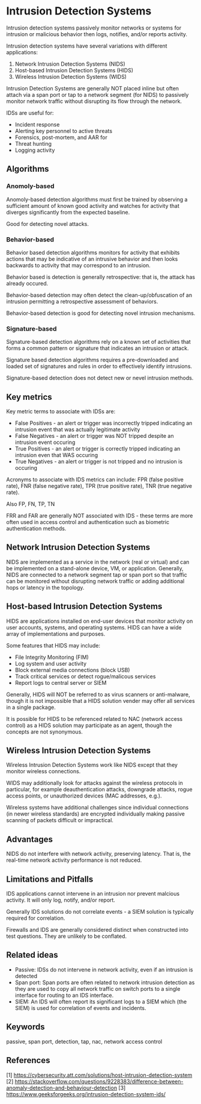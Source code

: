 # Intrusion Detection Systems

Intrusion detection systems passively monitor networks or systems for intrusion or malicious behavior then logs, notifies, and/or reports activity.

Intrusion detection systems have several variations with different applications:
1. Network Intrusion Detection Systems (NIDS)
1. Host-based Intrusion Detection Systems (HIDS)
1. Wireless Intrusion Detection Systems (WIDS)

Intrusion Detection Systems are generally NOT placed inline but often attach via a span port or tap to a network segment (for NIDS) to passively monitor network traffic without disrupting its flow through the network.

IDSs are useful for:
* Incident response
* Alerting key personnel to active threats
* Forensics, post-mortem, and AAR for 
* Threat hunting
* Logging activity

## Algorithms

### Anomoly-based 

Anomoly-based detection algorithms must first be trained by observing a sufficient amount of known good activity and watches for activity that diverges significantly from the expected baseline.

Good for detecting novel attacks.

### Behavior-based

Behavior based detection algorithms monitors for activity that exhibits actions that may be indicative of an intrusive behavior and then looks backwards to activity that may correspond to an intrusion.

Behavior based is detection is generally retrospective: that is, the attack has already occured. 

Behavior-based detection may often detect the clean-up/obfuscation of an intrusion permitting a retrospective assessment of behaviors.

Behavior-based detection is good for detecting novel intrusion mechanisms.

### Signature-based

Signature-based detection algorithms rely on a known set of activities that forms a common pattern or signature that indicates an intrusion or attack.

Signature based detection algorithms requires a pre-downloaded and loaded set of signatures and rules in order to effectively identify intrusions.

Signature-based detection does not detect new or nevel intrusion methods.

## Key metrics

Key metric terms to associate with IDSs are:

* False Positives - an alert or trigger was incorrectly tripped indicating an intrusion event that was actually legitimate activity
* False Negatives - an alert or trigger was NOT tripped despite an intrusion event occuring
* True Positives - an alert or trigger is correctly tripped indicating an intrusion even that WAS occuring
* True Negatives - an alert or trigger is not tripped and no intrusion is occuring

Acronyms to associate with IDS metrics can include: FPR (false positive rate), FNR (false negative rate), TPR (true positive rate), TNR (true negative rate).

Also FP, FN, TP, TN

FRR and FAR are generally NOT associated with IDS - these terms are more often used in access control and authentication such as biometric authentication methods.

## Network Intrusion Detection Systems

NIDS are implemented as a service in the network (real or virtual) and can be implemented on a stand-alone device, VM, or application. Generally, NIDS are connected to a network segment tap or span port so that traffic can be monitored without disrupting network traffic or adding additional hops or latency in the topology.

## Host-based Intrusion Detection Systems

HIDS are applications installed on end-user devices that monitor activity on user accounts, systems, and operating systems. HIDS can have a wide array of implementations and purposes.

Some features that HIDS may include:
* File Integrity Monitoring (FIM)
* Log system and user activity
* Block external media connections (block USB)
* Track critical services or detect rogue/malicous services
* Report logs to central server or SIEM

Generally, HIDS will NOT be referred to as virus scanners or anti-malware, though it is not impossible that a HIDS solution vender may offer all services in a single package.

It is possible for HIDS to be referenced related to NAC (network access control) as a HIDS solution may participate as an agent, though the concepts are not synonymous.

## Wireless Intrusion Detection Systems

Wireless Intrusion Detection Systems work like NIDS except that they monitor wireless connections. 

WIDS may additionally look for attacks against the wireless protocols in particular, for example deauthentication attacks, downgrade attacks, rogue access points, or unauthorized devices (MAC addresses, e.g.).

Wireless systems have additional challenges since individual connections (in newer wireless standards) are encrypted individually making passive scanning of packets difficult or impractical.

## Advantages

NIDS do not interfere with network activity, preserving latency. That is, the real-time network activity performance is not reduced.

## Limitations and Pitfalls

IDS applications cannot intervene in an intrusion nor prevent malcious activity. It will only log, notify, and/or report.

Generally IDS solutions do not correlate events - a SIEM solution is typically required for correlation.

Firewalls and IDS are generally considered distinct when constructed into test questions. They are unlikely to be conflated.

## Related ideas

* Passive: IDSs do not intervene in network activity, even if an intrusion is detected
* Span port: Span ports are often related to network intrusion detection as they are used to copy all network traffic on switch ports to a single interface for routing to an IDS interface.
* SIEM: An IDS will often report its significant logs to a SIEM which (the SIEM) is used for correlation of events and incidents.

## Keywords

passive, span port, detection, tap, nac, network access control

## References

[1] https://cybersecurity.att.com/solutions/host-intrusion-detection-system
[2] https://stackoverflow.com/questions/9228383/difference-between-anomaly-detection-and-behaviour-detection
[3] https://www.geeksforgeeks.org/intrusion-detection-system-ids/